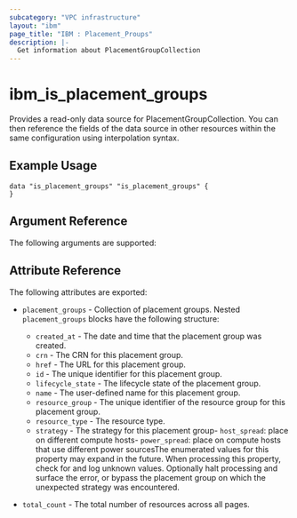 ```yaml
---
subcategory: "VPC infrastructure"
layout: "ibm"
page_title: "IBM : Placement_Proups"
description: |-
  Get information about PlacementGroupCollection
---
```


# ibm_is_placement_groups

Provides a read-only data source for PlacementGroupCollection. You can then reference the fields of the data source in other resources within the same configuration using interpolation syntax.

## Example Usage

```hcl
data "is_placement_groups" "is_placement_groups" {
}
```

## Argument Reference

The following arguments are supported:


## Attribute Reference

The following attributes are exported:

- `placement_groups` - Collection of placement groups. Nested `placement_groups` blocks have the following structure:
	- `created_at` - The date and time that the placement group was created.
	- `crn` - The CRN for this placement group.
	- `href` - The URL for this placement group.
	- `id` - The unique identifier for this placement group.
	- `lifecycle_state` - The lifecycle state of the placement group.
	- `name` - The user-defined name for this placement group.
	- `resource_group` - The unique identifier of the resource group for this placement group. 
	- `resource_type` - The resource type.
	- `strategy` - The strategy for this placement group- `host_spread`: place on different compute hosts- `power_spread`: place on compute hosts that use different power sourcesThe enumerated values for this property may expand in the future. When processing this property, check for and log unknown values. Optionally halt processing and surface the error, or bypass the placement group on which the unexpected strategy was encountered.

- `total_count` - The total number of resources across all pages.

